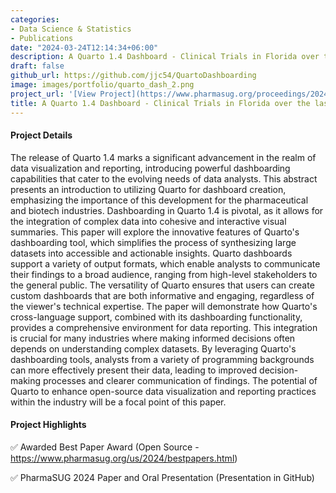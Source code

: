 ```yaml
---
categories:
- Data Science & Statistics
- Publications
date: "2024-03-24T12:14:34+06:00"
description: A Quarto 1.4 Dashboard - Clinical Trials in Florida over the last 10 Years
draft: false
github_url: https://github.com/jjc54/QuartoDashboarding
image: images/portfolio/quarto_dash_2.png
project_url: '[View Project](https://www.pharmasug.org/proceedings/2024/DV/PharmaSUG-2024-DV-458.pdf)'
title: A Quarto 1.4 Dashboard - Clinical Trials in Florida over the last 10 Years
---
```


#### Project Details

The release of Quarto 1.4 marks a significant advancement in the realm of data visualization and reporting, introducing powerful dashboarding capabilities that cater to the evolving needs of data analysts. This abstract presents an introduction to utilizing Quarto for dashboard creation, emphasizing the importance of this development for the pharmaceutical and biotech industries. Dashboarding in Quarto 1.4 is pivotal, as it allows for the integration of complex data into cohesive and interactive visual summaries. This paper will explore the innovative features of Quarto's dashboarding tool, which simplifies the process of synthesizing large datasets into accessible and actionable insights. Quarto dashboards support a variety of output formats, which enable analysts to communicate their findings to a broad audience, ranging from high-level stakeholders to the general public. The versatility of Quarto ensures that users can create custom dashboards that are both informative and engaging, regardless of the viewer's technical expertise. The paper will demonstrate how Quarto's cross-language support, combined with its dashboarding functionality, provides a comprehensive environment for data reporting. This integration is crucial for many industries where making informed decisions often depends on understanding complex datasets. By leveraging Quarto's dashboarding tools, analysts from a variety of programming backgrounds can more effectively present their data, leading to improved decision-making processes and clearer communication of findings. The potential of Quarto to enhance open-source data visualization and reporting practices within the industry will be a focal point of this paper.

#### Project Highlights

✅ Awarded Best Paper Award (Open Source - <https://www.pharmasug.org/us/2024/bestpapers.html>)

✅ PharmaSUG 2024 Paper and Oral Presentation (Presentation in GitHub)